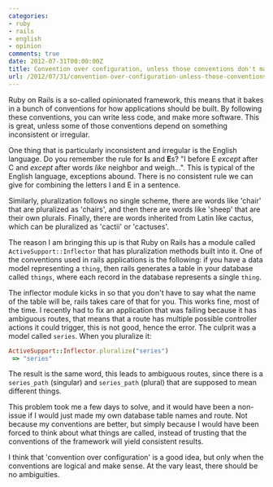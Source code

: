 ```yaml
---
categories:
- ruby
- rails
- english
- opinion
comments: true
date: 2012-07-31T00:00:00Z
title: Convention over configuration, unless those conventions don't make sense
url: /2012/07/31/convention-over-configuration-unless-those-conventions-dont-make-sense/
---
```


Ruby on Rails is a so-called opinionated framework, this means that it bakes in a bunch of conventions for how applications should be built. By following these conventions, you can write less code, and make more software. This is great, unless some of those conventions depend on something inconsistent or irregular.

One thing that is particularly inconsistent and irregular is the English
language. Do you remember the rule for **I**s and **E**s? "I before E _except_
after C and _except_ after words _like_ neighbor and weigh...". This is
typical of the English language, exceptions abound. There is no
consistent rule we can give for combining the letters I and E in a
sentence.

Similarly, pluralization follows no single scheme, there are words like
'chair' that are pluralized as 'chairs', and then there are words like
'sheep' that are their own plurals. Finally, there are words inherited
from Latin like cactus, which can be pluralized as 'cactii' or
'cactuses'.

The reason I am bringing this up is that Ruby on Rails has a module
called `ActiveSupport::Inflector` that has pluralization methods built
into it. One of the conventions used in rails applications is the
following: if you have a data model representing a `thing`, then rails
generates a table in your database called `things`, where each record in
the database represents a single `thing`.

The inflector module kicks in so that you don't have to say what the
name of the table will be, rails takes care of that for you. This works
fine, most of the time. I recently had to fix an application that was
failing because it has ambiguous routes, that means that a route has
multiple possible controller actions it could trigger, this is not good,
hence the error. The culprit was a model called `series`. When you
pluralize it: 

``` ruby 
ActiveSupport::Inflector.pluralize("series")
 => "series"
```

The result is the same word, this leads to ambiguous routes, since there
is a `series_path` (singular) and `series_path` (plural) that are
supposed to mean different things.

This problem took me a few days to solve, and it would have been a
non-issue if I would just made my own database table names and route.
Not because my conventions are better, but simply because I would have
been forced to think about what things are called, instead of trusting
that the conventions of the framework will yield consistent results.

I think that 'convention over configuration' is a good idea, but only
when the conventions are logical and make sense. At the vary least,
there should be no ambiguities.
